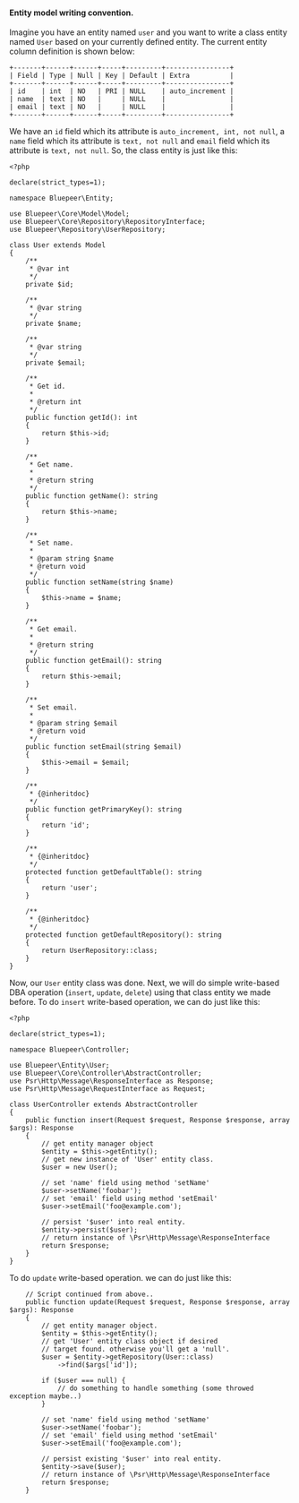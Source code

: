 #### Entity model writing convention.

Imagine you have an entity named ```user``` and you want to write a class entity named ```User``` based on your currently defined entity. The current entity column definition is shown below:

```
+-------+------+------+-----+---------+----------------+
| Field | Type | Null | Key | Default | Extra          |
+-------+------+------+-----+---------+----------------+
| id    | int  | NO   | PRI | NULL    | auto_increment |
| name  | text | NO   |     | NULL    |                |
| email | text | NO   |     | NULL    |                |
+-------+------+------+-----+---------+----------------+
```

We have an ```id``` field which its attribute is ```auto_increment, int, not null```, a ```name``` field which its attribute is ```text, not null``` and ```email``` field which its attribute is ```text, not null```. So, the class entity is just like this:

```
<?php

declare(strict_types=1);

namespace Bluepeer\Entity;

use Bluepeer\Core\Model\Model;
use Bluepeer\Core\Repository\RepositoryInterface;
use Bluepeer\Repository\UserRepository;

class User extends Model
{
	/**
	 * @var int
	 */
	private $id;

	/**
	 * @var string
	 */
	private $name;

	/**
	 * @var string
	 */
	private $email;

	/**
	 * Get id.
	 *
	 * @return int
	 */
	public function getId(): int
	{
		return $this->id;
	}

	/**
	 * Get name.
	 *
	 * @return string
	 */
	public function getName(): string
	{
		return $this->name;
	}

	/**
	 * Set name.
	 *
	 * @param string $name
	 * @return void
	 */
	public function setName(string $name)
	{
		$this->name = $name;
	}

	/**
	 * Get email.
	 *
	 * @return string
	 */
	public function getEmail(): string
	{
		return $this->email;
	}

	/**
	 * Set email.
	 *
	 * @param string $email
	 * @return void
	 */
	public function setEmail(string $email)
	{
		$this->email = $email;
	}

	/**
	 * {@inheritdoc}
	 */
	public function getPrimaryKey(): string
	{
		return 'id';
	}

	/**
	 * {@inheritdoc}
	 */
	protected function getDefaultTable(): string
	{
		return 'user';
	}

	/**
	 * {@inheritdoc}
	 */
	protected function getDefaultRepository(): string
	{
		return UserRepository::class;
	}
}
```

Now, our ```User``` entity class was done. Next, we will do simple write-based DBA operation (```insert```, ```update```, ```delete```) using that class entity we made before. To do ```insert``` write-based operation, we can do just like this:

```
<?php

declare(strict_types=1);

namespace Bluepeer\Controller;

use Bluepeer\Entity\User;
use Bluepeer\Core\Controller\AbstractController;
use Psr\Http\Message\ResponseInterface as Response;
use Psr\Http\Message\RequestInterface as Request;

class UserController extends AbstractController
{
	public function insert(Request $request, Response $response, array $args): Response
	{
		// get entity manager object
		$entity = $this->getEntity();
		// get new instance of 'User' entity class.
		$user = new User();

		// set 'name' field using method 'setName'
		$user->setName('foobar');
		// set 'email' field using method 'setEmail'
		$user->setEmail('foo@example.com');

		// persist '$user' into real entity.
		$entity->persist($user);
		// return instance of \Psr\Http\Message\ResponseInterface
		return $response;
	}
}
```

To do ```update``` write-based operation. we can do just like this:

```
	// Script continued from above..
	public function update(Request $request, Response $response, array $args): Response
	{
		// get entity manager object.
		$entity = $this->getEntity();
		// get 'User' entity class object if desired
		// target found. otherwise you'll get a 'null'.
		$user = $entity->getRepository(User::class)
			->find($args['id']);

		if ($user === null) {
			// do something to handle something (some throwed exception maybe..)
		}

		// set 'name' field using method 'setName'
		$user->setName('foobar');
		// set 'email' field using method 'setEmail'
		$user->setEmail('foo@example.com');

		// persist existing '$user' into real entity.
		$entity->save($user);
		// return instance of \Psr\Http\Message\ResponseInterface
		return $response;
	}
```
